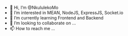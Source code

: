 - 👋 Hi, I’m @NkululekoMo
- 👀 I’m interested in MEAN, NodeJS, ExpressJS, Socket.io
- 🌱 I’m currently learning Frontend and Backend 
- 💞️ I’m looking to collaborate on ...
- 📫 How to reach me ...

<!---
NkululekoMo/NkululekoMo is a ✨ special ✨ repository because its `README.md` (this file) appears on your GitHub profile.
You can click the Preview link to take a look at your changes.
--->
